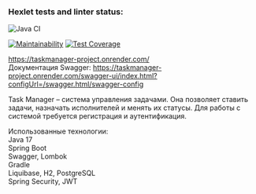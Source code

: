 ### Hexlet tests and linter status:
![Java CI](https://github.com/xushaha/java-project-73/workflows/Java%20CI/badge.svg)

[![Maintainability](https://api.codeclimate.com/v1/badges/de2a30bc2970e9a72a3d/maintainability)](https://codeclimate.com/github/xushaha/java-project-73/maintainability)
[![Test Coverage](https://api.codeclimate.com/v1/badges/de2a30bc2970e9a72a3d/test_coverage)](https://codeclimate.com/github/xushaha/java-project-73/test_coverage)

https://taskmanager-project.onrender.com/  
Документация Swagger: https://taskmanager-project.onrender.com/swagger-ui/index.html?configUrl=/swagger.html/swagger-config

Task Manager – система управления задачами. Она позволяет ставить задачи, назначать исполнителей и менять их статусы. Для работы с системой требуется регистрация и аутентификация.

Использованные технологии:  
Java 17  
Spring Boot  
Swagger, Lombok  
Gradle  
Liquibase, H2, PostgreSQL  
Spring Security, JWT
